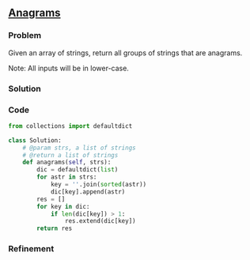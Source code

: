 ## [Anagrams](https://leetcode.com/problems/anagrams/)

### Problem

Given an array of strings, return all groups of strings that are anagrams.

Note: All inputs will be in lower-case.

### Solution


### Code

``` Python
from collections import defaultdict

class Solution:
    # @param strs, a list of strings
    # @return a list of strings
    def anagrams(self, strs):
        dic = defaultdict(list)
        for astr in strs:
            key = ''.join(sorted(astr))
            dic[key].append(astr)
        res = []
        for key in dic:
            if len(dic[key]) > 1:
                res.extend(dic[key])
        return res
```

### Refinement
